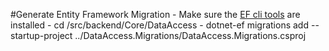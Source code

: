 ﻿#Generate Entity Framework Migration
	- Make sure the [EF cli tools](https://docs.microsoft.com/en-us/ef/core/cli/dotnet) are installed
	- cd <PROJECT-ROOT>/src/backend/Core/DataAccess
	- dotnet-ef migrations add <MIGRATION-NAME> --startup-project ../DataAccess.Migrations/DataAccess.Migrations.csproj